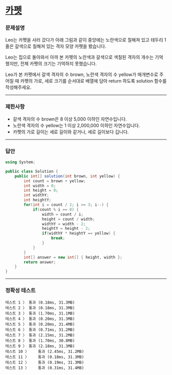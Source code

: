 # <a href="https://school.programmers.co.kr/learn/courses/30/lessons/42842">카펫</a>

### 문제설명

Leo는 카펫을 사러 갔다가 아래 그림과 같이 중앙에는 노란색으로 칠해져 있고 테두리 1줄은 갈색으로 칠해져 있는 격자 모양 카펫을 봤습니다.

Leo는 집으로 돌아와서 아까 본 카펫의 노란색과 갈색으로 색칠된 격자의 개수는 기억했지만, 전체 카펫의 크기는 기억하지 못했습니다.

Leo가 본 카펫에서 갈색 격자의 수 brown, 노란색 격자의 수 yellow가 매개변수로 주어질 때 카펫의 가로, 세로 크기를 순서대로 배열에 담아 return 하도록 solution 함수를 작성해주세요.

***

### 제한사항

 - 갈색 격자의 수 brown은 8 이상 5,000 이하인 자연수입니다.
 - 노란색 격자의 수 yellow는 1 이상 2,000,000 이하인 자연수입니다.
 - 카펫의 가로 길이는 세로 길이와 같거나, 세로 길이보다 깁니다.

***

### 답안
``` csharp
using System;

public class Solution {
    public int[] solution(int brown, int yellow) {
        int count = brown + yellow;
        int width = 0;
        int height = 0;
        int widthY;
        int heightY;
        for(int i = count / 2; i >= 3; i--) {
            if(count % i == 0) {
                width = count / i;
                height = count / width;
                widthY = width - 2;
                heightY = height - 2;
                if(widthY * heightY == yellow) {
                    break;
                }
            }
        }
        int[] answer = new int[] { height, width };
        return answer;
    }
}
```

***

### 정확성 테스트
```
테스트 1 〉	통과 (0.18ms, 31.3MB)
테스트 2 〉	통과 (0.18ms, 31.3MB)
테스트 3 〉	통과 (1.70ms, 31.1MB)
테스트 4 〉	통과 (0.20ms, 31.3MB)
테스트 5 〉	통과 (0.20ms, 31.4MB)
테스트 6 〉	통과 (0.71ms, 31.2MB)
테스트 7 〉	통과 (2.15ms, 31.2MB)
테스트 8 〉	통과 (1.70ms, 30.8MB)
테스트 9 〉	통과 (2.18ms, 31.3MB)
테스트 10 〉	통과 (2.45ms, 31.2MB)
테스트 11 〉	통과 (0.18ms, 31.3MB)
테스트 12 〉	통과 (0.19ms, 31.3MB)
테스트 13 〉	통과 (0.31ms, 31.4MB)
```